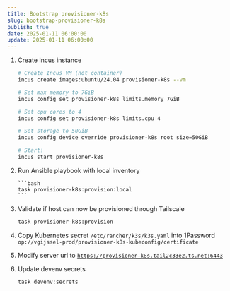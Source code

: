```yaml
---
title: Bootstrap provisioner-k8s
slug: bootstrap-provisioner-k8s
publish: true
date: 2025-01-11 06:00:00
update: 2025-01-11 06:00:00
---
```


1.  Create Incus instance

    ```bash
    # Create Incus VM (not container)
    incus create images:ubuntu/24.04 provisioner-k8s --vm

    # Set max memory to 7GiB
    incus config set provisioner-k8s limits.memory 7GiB

    # Set cpu cores to 4
    incus config set provisioner-k8s limits.cpu 4

    # Set storage to 50GiB
    incus config device override provisioner-k8s root size=50GiB

    # Start!
    incus start provisioner-k8s
    ```

1.  Run Ansible playbook with local inventory

        ```bash
        task provisioner-k8s:provision:local
        ```

1.  Validate if host can now be provisioned through Tailscale

    ```bash
    task provisioner-k8s:provision
    ```

1.  Copy Kubernetes secret `/etc/rancher/k3s/k3s.yaml` into 1Password `op://vgijssel-prod/provisioner-k8s-kubeconfig/certificate`
1.  Modify server url to [`https://provisioner-k8s.tail2c33e2.ts.net:6443`](https://provisioner-k8s.tail2c33e2.ts.net:6443/)
1.  Update devenv secrets

    ```bash
    task devenv:secrets
    ```
